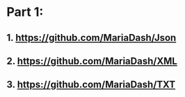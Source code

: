 # Part 1:
## 1. https://github.com/MariaDash/Json
## 2. https://github.com/MariaDash/XML
## 3. https://github.com/MariaDash/TXT

